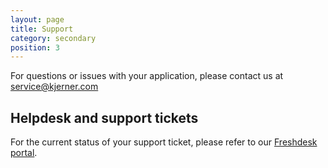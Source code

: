 ```yaml
---
layout: page
title: Support
category: secondary
position: 3
---
```

For questions or issues with your application, please contact us at [service@kjerner.com](mailto:service@kjerner.com)

## Helpdesk and support tickets
For the current status of your support ticket, please refer to our [Freshdesk portal](https://fabric.freshdesk.com/).
